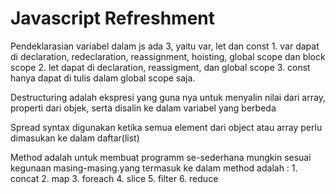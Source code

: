 <h1>Javascript Refreshment</h1>

Pendeklarasian variabel dalam js ada 3, yaitu var, let dan const
	1. var dapat di declaration, redeclaration, reassignment, hoisting, global scope dan block scope
	2. let dapat di declaration, reassigment, dan global scope
	3. const hanya dapat di tulis dalam global scope saja.


Destructuring adalah ekspresi yang guna nya untuk menyalin nilai dari array, properti dari objek,
serta disalin ke dalam variabel yang berbeda

Spread syntax digunakan ketika semua element dari object atau array perlu dimasukan ke dalam daftar(list)

Method adalah untuk membuat programm se-sederhana mungkin sesuai kegunaan masing-masing.yang termasuk ke dalam method adalah :
	1. concat
	2. map
	3. foreach
	4. slice
	5. filter
	6. reduce
